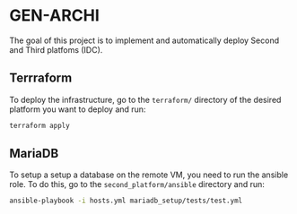 # GEN-ARCHI

The goal of this project is to implement and automatically deploy  Second and Third platfoms (IDC).

## Terrraform

To deploy the infrastructure, go to the `terraform/` directory of the desired platform you want to deploy and run:

```bash
terraform apply
```

## MariaDB

To setup a setup a database on the remote VM, you need to run the ansible role. To do this, go to the `second_platform/ansible` directory and run:

```bash
ansible-playbook -i hosts.yml mariadb_setup/tests/test.yml
```